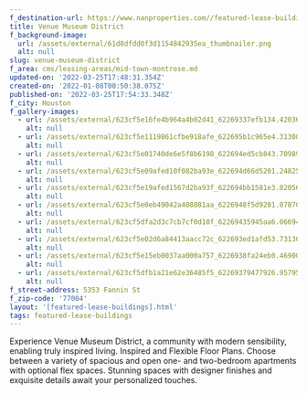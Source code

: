 ```yaml
---
f_destination-url: https://www.nanproperties.com//featured-lease-buildings/venue-museum-district
title: Venue Museum District
f_background-image:
  url: /assets/external/61d8dfdd0f3d1154842935ea_thumbnailer.png
  alt: null
slug: venue-museum-district
f_area: cms/leasing-areas/mid-town-montrose.md
updated-on: '2022-03-25T17:48:31.354Z'
created-on: '2022-01-08T00:50:38.075Z'
published-on: '2022-03-25T17:54:33.348Z'
f_city: Houston
f_gallery-images:
  - url: /assets/external/623cf5e16fe4b964a4b02d41_62269337efb134.42036244423.jpg
    alt: null
  - url: /assets/external/623cf5e1119861cfbe918afe_622695b1c965e4.31300526378.jpg
    alt: null
  - url: /assets/external/623cf5e01740de6e5f8b6198_622694ed5cb843.70989138321.jpg
    alt: null
  - url: /assets/external/623cf5e09afed10f082ba93e_622694d66d5201.24825051727.jpg
    alt: null
  - url: /assets/external/623cf5e19afed1567d2ba93f_622694bb1581e3.02056400130.jpg
    alt: null
  - url: /assets/external/623cf5e0eb49042a408881aa_6226948f5d9201.07870182284.jpg
    alt: null
  - url: /assets/external/623cf5dfa2d3c7cb7cf0d10f_62269435945aa6.06694832783.jpg
    alt: null
  - url: /assets/external/623cf5e02d6a84413aacc72c_622693ed1afd53.73130008138.jpg
    alt: null
  - url: /assets/external/623cf5e15eb0037aa000a757_6226938fa24eb0.46900870464.jpg
    alt: null
  - url: /assets/external/623cf5dfb1a21e62e36485f5_62269379477926.95795338143.jpg
    alt: null
f_street-address: 5353 Fannin St
f_zip-code: '77004'
layout: '[featured-lease-buildings].html'
tags: featured-lease-buildings
---
```


Experience Venue Museum District, a community with modern sensibility, enabling truly inspired living. Inspired and Flexible Floor Plans. Choose between a variety of spacious and open one- and two-bedroom apartments with optional flex spaces. Stunning spaces with designer finishes and exquisite details await your personalized touches.
